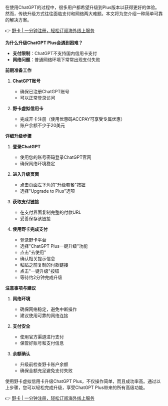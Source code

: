 在使用ChatGPT的过程中，很多用户都希望升级到Plus版本以获得更好的体验。然而，传统升级方式往往面临支付和网络两大难题。本文将为您介绍一种简单可靠的解决方案。

👉 [野卡 | 一分钟注册，轻松订阅海外线上服务](https://bit.ly/bewildcard)

**为什么升级ChatGPT Plus会遇到困难？**

- **支付限制**：ChatGPT不支持国内信用卡支付
- **网络问题**：普通网络环境下常常出现支付失败

**前期准备工作**

1. **ChatGPT账号**
   - 确保已注册ChatGPT账号
   - 可以正常登录访问

2. **野卡虚拟信用卡**
   - 完成开卡注册（使用优惠码ACCPAY可享受专属优惠）
   - 账户余额不少于20美元

**详细升级步骤**

1. **登录ChatGPT**
   - 使用您的账号密码登录ChatGPT官网
   - 确保网络环境稳定

2. **进入升级页面**
   - 点击页面左下角的"升级套餐"按钮
   - 选择"Upgrade to Plus"选项

3. **获取支付链接**
   - 在支付界面复制完整的付款URL
   - 妥善保存该链接

4. **使用野卡完成支付**
   - 登录野卡平台
   - 选择"ChatGPT Plus一键升级"功能
   - 点击"去使用"
   - 确认相关提示信息
   - 粘贴之前复制的付款链接
   - 点击"一键升级"按钮
   - 等待约2分钟完成升级

**注意事项与建议**

1. **网络环境**
   - 确保网络稳定，避免中断操作
   - 建议使用可靠的网络连接

2. **支付安全**
   - 使用官方渠道进行支付
   - 保管好账号和支付信息

3. **余额确认**
   - 升级前检查野卡账户余额
   - 确保金额充足避免支付失败

使用野卡虚拟信用卡升级ChatGPT Plus，不仅操作简单，而且成功率高。通过以上步骤，您可以轻松完成升级，享受ChatGPT Plus带来的所有高级功能。

👉 [野卡 | 一分钟注册，轻松订阅海外线上服务](https://bit.ly/bewildcard)